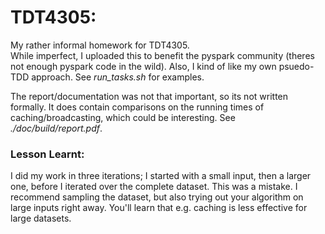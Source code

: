 # TDT4305:

My rather informal homework for TDT4305.   
While imperfect, I uploaded this to benefit the pyspark community (theres not enough pyspark code in the wild).
Also, I kind of like my own psuedo-TDD approach.  See *run_tasks.sh* for examples.

The report/documentation was not that important, so its not written formally.
It does contain comparisons on the running times of caching/broadcasting, which could be interesting.
See *./doc/build/report.pdf*.


### Lesson Learnt:
I did my work in three iterations; I started with a small input, then a larger one, 
before I iterated over the complete dataset. This was a mistake. 
I recommend sampling the dataset, but also trying out your algorithm on large
inputs right away. You'll learn that e.g. caching is less effective for large datasets.
